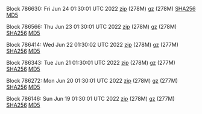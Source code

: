Block 786630: Fri Jun 24 01:30:01 UTC 2022 [zip](https://files.01coin.io/mainnet/2022-06-24/bootstrap.dat.zip) (278M) [gz](https://files.01coin.io/mainnet/2022-06-24/bootstrap.dat.tar.gz) (278M) [SHA256](https://files.01coin.io/mainnet/2022-06-24/sha256.txt) [MD5](https://files.01coin.io/mainnet/2022-06-24/md5.txt)

Block 786566: Thu Jun 23 01:30:01 UTC 2022 [zip](https://files.01coin.io/mainnet/2022-06-23/bootstrap.dat.zip) (278M) [gz](https://files.01coin.io/mainnet/2022-06-23/bootstrap.dat.tar.gz) (278M) [SHA256](https://files.01coin.io/mainnet/2022-06-23/sha256.txt) [MD5](https://files.01coin.io/mainnet/2022-06-23/md5.txt)

Block 786414: Wed Jun 22 01:30:02 UTC 2022 [zip](https://files.01coin.io/mainnet/2022-06-22/bootstrap.dat.zip) (278M) [gz](https://files.01coin.io/mainnet/2022-06-22/bootstrap.dat.tar.gz) (277M) [SHA256](https://files.01coin.io/mainnet/2022-06-22/sha256.txt) [MD5](https://files.01coin.io/mainnet/2022-06-22/md5.txt)

Block 786343: Tue Jun 21 01:30:01 UTC 2022 [zip](https://files.01coin.io/mainnet/2022-06-21/bootstrap.dat.zip) (278M) [gz](https://files.01coin.io/mainnet/2022-06-21/bootstrap.dat.tar.gz) (277M) [SHA256](https://files.01coin.io/mainnet/2022-06-21/sha256.txt) [MD5](https://files.01coin.io/mainnet/2022-06-21/md5.txt)

Block 786272: Mon Jun 20 01:30:01 UTC 2022 [zip](https://files.01coin.io/mainnet/2022-06-20/bootstrap.dat.zip) (278M) [gz](https://files.01coin.io/mainnet/2022-06-20/bootstrap.dat.tar.gz) (277M) [SHA256](https://files.01coin.io/mainnet/2022-06-20/sha256.txt) [MD5](https://files.01coin.io/mainnet/2022-06-20/md5.txt)

Block 786146: Sun Jun 19 01:30:01 UTC 2022 [zip](https://files.01coin.io/mainnet/2022-06-19/bootstrap.dat.zip) (278M) [gz](https://files.01coin.io/mainnet/2022-06-19/bootstrap.dat.tar.gz) (277M) [SHA256](https://files.01coin.io/mainnet/2022-06-19/sha256.txt) [MD5](https://files.01coin.io/mainnet/2022-06-19/md5.txt)
